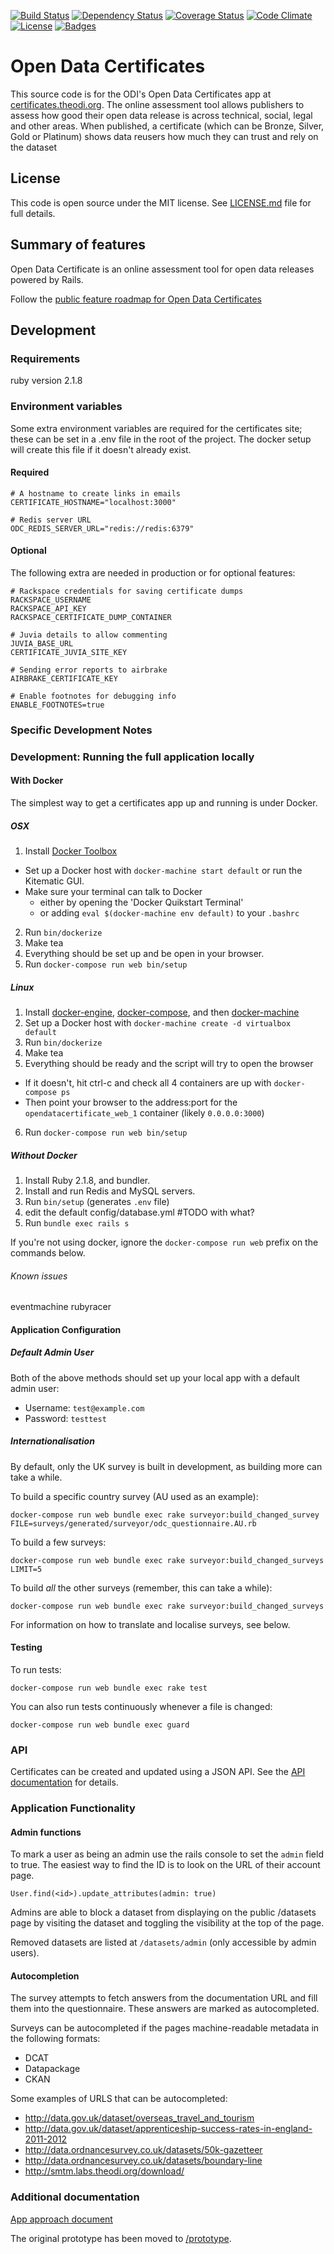 
[![Build Status](https://img.shields.io/travis/theodi/open-data-certificate.svg)](https://travis-ci.org/theodi/open-data-certificate)
[![Dependency Status](https://img.shields.io/gemnasium/theodi/open-data-certificate.svg)](https://gemnasium.com/theodi/open-data-certificate)
[![Coverage Status](https://img.shields.io/coveralls/theodi/open-data-certificate.svg)](https://coveralls.io/r/theodi/open-data-certificate)
[![Code Climate](https://img.shields.io/codeclimate/github/theodi/open-data-certificate.svg)](https://codeclimate.com/github/theodi/open-data-certificate)
[![License](https://img.shields.io/github/license/theodi/open-data-certificate.svg)](http://theodi.mit-license.org/)
[![Badges](https://img.shields.io/:badges-6/6-ff6799.svg)](https://github.com/badges/badgerbadgerbadger)

# Open Data Certificates

This source code is for the ODI's Open Data Certificates app at [certificates.theodi.org](https://certificates.theodi.org).
The online assessment tool allows publishers to assess how good their open data release is across technical, social, legal and other areas. When published, a certificate (which can be Bronze, Silver, Gold or Platinum) shows data reusers how much they can trust and rely on the dataset

## License

This code is open source under the MIT license. See [LICENSE.md](LICENSE.md) file for full details.

## Summary of features

Open Data Certificate is an online assessment tool for open data releases powered by Rails. 

Follow the [public feature roadmap for Open Data Certificates](https://trello.com/b/2xc7Q0kd/labs-public-toolbox-roadmap?menu=filter&filter=label:Certificates)

## Development

### Requirements
ruby version 2.1.8

### Environment variables

Some extra environment variables are required for the certificates site; these can be set in a .env file in the root of the project. The docker setup will create this file if it doesn't already exist.

#### Required

```
# A hostname to create links in emails
CERTIFICATE_HOSTNAME="localhost:3000"

# Redis server URL
ODC_REDIS_SERVER_URL="redis://redis:6379"
```

#### Optional

The following extra are needed in production or for optional features:

```
# Rackspace credentials for saving certificate dumps
RACKSPACE_USERNAME
RACKSPACE_API_KEY
RACKSPACE_CERTIFICATE_DUMP_CONTAINER

# Juvia details to allow commenting
JUVIA_BASE_URL
CERTIFICATE_JUVIA_SITE_KEY

# Sending error reports to airbrake
AIRBRAKE_CERTIFICATE_KEY

# Enable footnotes for debugging info
ENABLE_FOOTNOTES=true
```

### Specific Development Notes

### Development: Running the full application locally

#### With Docker

The simplest way to get a certificates app up and running is under Docker.

##### OSX 

1. Install [Docker Toolbox](https://www.docker.com/products/docker-toolbox)
  * Set up a Docker host with `docker-machine start default` or run the Kitematic GUI.
  * Make sure your terminal can talk to Docker
    * either by opening the 'Docker Quikstart Terminal'
    * or adding `eval $(docker-machine env default)` to your `.bashrc`
2. Run `bin/dockerize`
3. Make tea
4. Everything should be set up and be open in your browser.
5. Run `docker-compose run web bin/setup`

##### Linux

1. Install [docker-engine](https://docs.docker.com/engine/), [docker-compose](https://docs.docker.com/compose/overview/), and then [docker-machine](https://docs.docker.com/machine/overview/)
2. Set up a Docker host with `docker-machine create -d virtualbox default`
3. Run `bin/dockerize`
4. Make tea
5. Everything should be ready and the script will try to open the browser
  * If it doesn't, hit ctrl-c and check all 4 containers are up with `docker-compose ps`
  * Then point your browser to the address:port for the `opendatacertificate_web_1` container (likely `0.0.0.0:3000`)
6. Run `docker-compose run web bin/setup`

##### Without Docker

1. Install Ruby 2.1.8, and bundler.
2. Install and run Redis and MySQL servers.
3. Run `bin/setup` (generates `.env` file)
4. edit the default config/database.yml #TODO with what?
5. Run `bundle exec rails s`

If you're not using docker, ignore the `docker-compose run web` prefix on the commands below.

###### Known issues

eventmachine
rubyracer

#### Application Configuration

##### Default Admin User

Both of the above methods should set up your local app with a default admin user:

* Username: `test@example.com`
* Password: `testtest`


##### Internationalisation
    
By default, only the UK survey is built in development, as building more can take a while.    

To build a specific country survey (AU used as an example):

    docker-compose run web bundle exec rake surveyor:build_changed_survey FILE=surveys/generated/surveyor/odc_questionnaire.AU.rb

To build a few surveys:

    docker-compose run web bundle exec rake surveyor:build_changed_surveys LIMIT=5

To build *all* the other surveys (remember, this can take a while):

    docker-compose run web bundle exec rake surveyor:build_changed_surveys

For information on how to translate and localise surveys, see below.

#### Testing

To run tests:

    docker-compose run web bundle exec rake test

You can also run tests continuously whenever a file is changed:

    docker-compose run web bundle exec guard

### API

Certificates can be created and updated using a JSON API. See the [API documentation](doc/api.md) for details.

### Application Functionality

#### Admin functions

To mark a user as being an admin use the rails console to set the `admin` field to true. The easiest way to find the ID is to look on the URL of their account page.

    User.find(<id>).update_attributes(admin: true)

Admins are able to block a dataset from displaying on the public /datasets page by visiting the dataset and toggling the visibility at the top of the page.

Removed datasets are listed at `/datasets/admin` (only accessible by admin users).

#### Autocompletion

The survey attempts to fetch answers from the documentation URL and fill them into the questionnaire. These answers are marked as autocompleted.

Surveys can be autocompleted if the pages machine-readable metadata in the following formats:

- DCAT
- Datapackage
- CKAN

Some examples of URLS that can be autocompleted:

- http://data.gov.uk/dataset/overseas_travel_and_tourism
- http://data.gov.uk/dataset/apprenticeship-success-rates-in-england-2011-2012
- http://data.ordnancesurvey.co.uk/datasets/50k-gazetteer
- http://data.ordnancesurvey.co.uk/datasets/boundary-line
- http://smtm.labs.theodi.org/download/

### Additional documentation

[App approach document](https://docs.google.com/a/whiteoctober.co.uk/document/d/1Ot91x1enq9TW7YKpePytE-wA0r8l9dmNQLVi16ph-zg/edit#)

The original prototype has been moved to [/prototype](https://github.com/theodi/open-data-certificate/tree/master/prototype).

